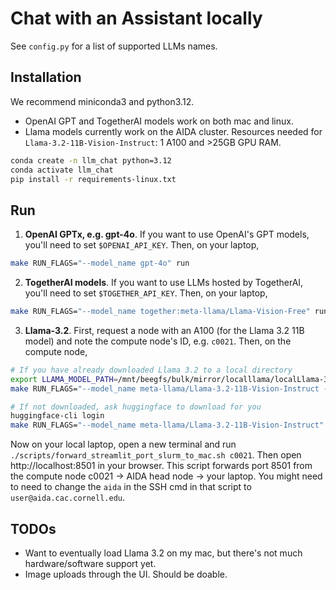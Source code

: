 # Chat with an Assistant locally

See `config.py` for a list of supported LLMs names.

## Installation

We recommend miniconda3 and python3.12.
- OpenAI GPT and TogetherAI models work on both mac and linux.
- Llama models currently work on the AIDA cluster. Resources needed for `Llama-3.2-11B-Vision-Instruct`: 1 A100 and >25GB GPU RAM.

```bash
conda create -n llm_chat python=3.12
conda activate llm_chat
pip install -r requirements-linux.txt
```


## Run

1. **OpenAI GPTx, e.g. gpt-4o**. If you want to use OpenAI's GPT models, you'll need to set `$OPENAI_API_KEY`.
Then, on your laptop,
```bash
make RUN_FLAGS="--model_name gpt-4o" run
```

2. **TogetherAI models**. If you want to use LLMs hosted by TogetherAI, you'll need to set `$TOGETHER_API_KEY`.
Then, on your laptop,
```bash
make RUN_FLAGS="--model_name together:meta-llama/Llama-Vision-Free" run
```

3. **Llama-3.2**.
First, request a node with an A100 (for the Llama 3.2 11B model) and note the compute node's ID, e.g. `c0021`.
Then, on the compute node,
```bash
# If you have already downloaded Llama 3.2 to a local directory
export LLAMA_MODEL_PATH=/mnt/beegfs/bulk/mirror/localllama/localLlama-3.2-11B-Vision-Instruct
make RUN_FLAGS="--model_name meta-llama/Llama-3.2-11B-Vision-Instruct --model_local_path $LLAMA_MODEL_PATH" run

# If not downloaded, ask huggingface to download for you
huggingface-cli login
make RUN_FLAGS="--model_name meta-llama/Llama-3.2-11B-Vision-Instruct" run
```

Now on your local laptop, open a new terminal and run `./scripts/forward_streamlit_port_slurm_to_mac.sh c0021`.
Then open http://localhost:8501 in your browser.
This script forwards port 8501 from the compute node c0021 -> AIDA head node -> your laptop.
You might need to need to change the `aida` in the SSH cmd in that script to `user@aida.cac.cornell.edu`.

## TODOs

- Want to eventually load Llama 3.2 on my mac, but there's not much hardware/software support yet.
- Image uploads through the UI. Should be doable.
